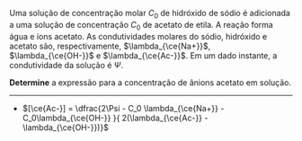 Uma solução de concentração molar $C_0$ de hidróxido de sódio é adicionada a uma solução de concentração $C_0$ de acetato de etila. A reação forma água e íons acetato. As condutividades molares do sódio, hidróxido e acetato são, respectivamente, $\lambda_{\ce{Na+}}$, $\lambda_{\ce{OH-}}$ e $\lambda_{\ce{Ac-}}$. Em um dado instante, a condutividade da solução é $\Psi$.

**Determine** a expressão para a concentração de ânions acetato em solução.

---
- $[\ce{Ac-}] = \dfrac{2\Psi - C_0 \lambda_{\ce{Na+}} - C_0\lambda_{\ce{OH-}} }{ 2(\lambda_{\ce{Ac-}} - \lambda_{\ce{OH-}})}$
